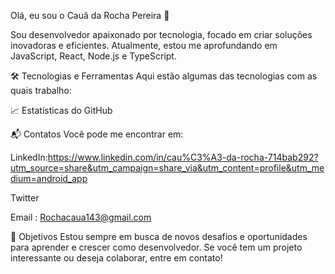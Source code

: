 Olá, eu sou o Cauã da Rocha Pereira 👋

Sou desenvolvedor apaixonado por tecnologia, focado em criar soluções inovadoras e eficientes. Atualmente, estou me aprofundando em JavaScript, React, Node.js e TypeScript.

🛠️ Tecnologias e Ferramentas
Aqui estão algumas das tecnologias com as quais trabalho:





📈 Estatísticas do GitHub

📬 Contatos
Você pode me encontrar em:

LinkedIn:https://www.linkedin.com/in/cau%C3%A3-da-rocha-714bab292?utm_source=share&utm_campaign=share_via&utm_content=profile&utm_medium=android_app

Twitter

Email : Rochacaua143@gmail.com

🎯 Objetivos
Estou sempre em busca de novos desafios e oportunidades para aprender e crescer como desenvolvedor. Se você tem um projeto interessante ou deseja colaborar, entre em contato!
